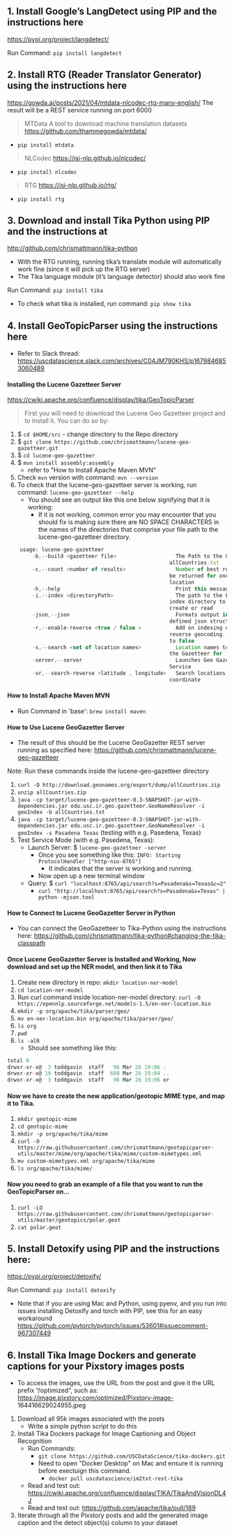 ## 1. Install  Google’s  LangDetect  using  PIP  and  the  instructions  here 
https://pypi.org/project/langdetect/  

Run Command: `pip install langdetect`

## 2. Install  RTG  (Reader  Translator  Generator)  using  the  instructions  here 
https://gowda.ai/posts/2021/04/mtdata-nlcodec-rtg-many-english/  The  result  will  be  a 
REST service running on port 6000 

> MTData
A tool to download machine translation datasets https://github.com/thammegowda/mtdata/
- `pip install mtdata`

> NLCodec
https://isi-nlp.github.io/nlcodec/
- `pip install nlcodec`

> RTG
https://isi-nlp.github.io/rtg/
- `pip install rtg`

## 3. Download  and  install  Tika  Python  using  PIP  and  the  instructions  at 
http://github.com/chrismattmann/tika-python 
- With the RTG running, running tika’s translate module will automatically work fine (since it will pick up the RTG server) 
- The Tika language module (it’s language detector) should also work fine 

Run Command: `pip install tika`
- To check what tika is installed, run command: `pip show tika`

## 4. Install GeoTopicParser using the instructions here 
- Refer to Slack thread: https://uscdatascience.slack.com/archives/C04JM790KHS/p1679846853060489

#### Installing the Lucene Gazetteer Server
https://cwiki.apache.org/confluence/display/tika/GeoTopicParser  
> First you will need to download the Lucene Geo Gazetteer project and to install it. You can do so by:
1. $ `cd $HOME/src` - change directory to the Repo directory
2. $ `git clone https://github.com/chrismattmann/lucene-geo-gazetteer.git`
3. $ `cd lucene-geo-gazetteer`
4. $ `mvn install assembly:assembly` 
    - refer to "How to Install Apache Maven MVN"
5. Check `mvn` version with command: `mvn --version`
6. To check that the lucene-geo-gazetteer server is working, run command: `lucene-geo-gazetteer --help`
    - You should see an output like this one below signifying that it is working:
        -  If it is not working, common error you may encounter that you should fix is making sure there are NO SPACE CHARACTERS in the names of the directories that comprise your file path to the lucene-geo-gazetteer directory.
```js
    usage: lucene-geo-gazetteer
        -b,--build <gazetteer file>                   The Path to the Geonames
                                                    allCountries.txt
        -c,--count <number of results>                Number of best results to
                                                    be returned for one
                                                    location
        -h,--help                                     Print this message.
        -i,--index <directoryPath>                    The path to the Lucene
                                                    index directory to either
                                                    create or read
        -json,--json                                  Formats output in well
                                                    defined json structure
        -r,--enable-reverse <true / false >           Add on indexing option for
                                                    reverse geocoding. Defaults
                                                    to false
        -s,--search <set of location names>           Location names to search
                                                    the Gazetteer for
        -server,--server                              Launches Geo Gazetteer
                                                    Service
        -sr,--search-reverse <latitude , longitude>   Search locations near this
                                                    coordinate
```

#### How to Install Apache Maven MVN 
- Run Command in 'base': `brew install maven`

#### How to Use Lucene GeoGazetter Server
- The  result  of  this  should  be  the  Lucene  GeoGazetter  REST  server  running  as 
specified here: https://github.com/chrismattmann/lucene-geo-gazetteer   

Note: Run these commands inside the lucene-geo-gazetteer directory
1. `curl -O http://download.geonames.org/export/dump/allCountries.zip`
2. `unzip allCountries.zip`
3. `java -cp target/lucene-geo-gazetteer-0.3-SNAPSHOT-jar-with-dependencies.jar edu.usc.ir.geo.gazetteer.GeoNameResolver -i geoIndex -b allCountries.txt`
4. `java -cp target/lucene-geo-gazetteer-0.3-SNAPSHOT-jar-with-dependencies.jar edu.usc.ir.geo.gazetteer.GeoNameResolver -i geoIndex -s Pasadena Texas` (testing with e.g. Pasedena, Texas)
5. Test Service Mode (with e.g. Pasedena, Texas):
    - Launch Server: $ `lucene-geo-gazetteer -server`
        - Once you see something like this: `INFO: Starting ProtocolHandler ["http-nio-8765"]`
            - It indicates that the server is working and running.
        - Now open up a new terminal window
    - Query: $ `curl "localhost:8765/api/search?s=Pasadena&s=Texas&c=2"`
        - `curl "http://localhost:8765/api/search?s=Pasadena&s=Texas" | python -mjson.tool`

#### How to Connect to Lucene GeoGazetter Server in Python
- You can connect the GeoGazetteer to Tika-Python using the instructions here: 
https://github.com/chrismattmann/tika-python#changing-the-tika-classpath  

#### Once Lucene GeoGazetter Server is Installed and Working, Now download and set up the NER model, and then link it to Tika
1. Create new directory in repo: `mkdir location-ner-model`
2. `cd location-ner-model`
3. Run curl command inside location-ner-model directory: `curl -O https://opennlp.sourceforge.net/models-1.5/en-ner-location.bin`
4. `mkdir -p org/apache/tika/parser/geo/`
5. `mv en-ner-location.bin org/apache/tika/parser/geo/`
6. `ls org`
7. `pwd`
8. `ls -alR`
    - Should see something like this: 
```js
total 0
drwxr-xr-x@  3 toddgavin  staff   96 Mar 26 19:06 .
drwxr-xr-x@ 19 toddgavin  staff  608 Mar 26 19:04 ..
drwxr-xr-x@  3 toddgavin  staff   96 Mar 26 19:06 or
```
#### Now we have to create the new application/geotopic MIME type, and map it to Tika.
1. `mkdir geotopic-mime`
2. `cd geotopic-mime`
3. `mkdir -p org/apache/tika/mime`
4. `curl -O https://raw.githubusercontent.com/chrismattmann/geotopicparser-utils/master/mime/org/apache/tika/mime/custom-mimetypes.xml`
5. `mv custom-mimetypes.xml org/apache/tika/mime`
6. `ls org/apache/tika/mime/`

#### Now you need to grab an example of a file that you want to run the GeoTopicParser on...
1. `curl -LO https://raw.githubusercontent.com/chrismattmann/geotopicparser-utils/master/geotopics/polar.geot`
2. `cat polar.geot`


## 5. Install Detoxify using PIP and the instructions here: 
https://pypi.org/project/detoxify/  

Run Command: `pip install detoxify`

- Note that if you are using Mac and Python, using pyenv, and you run into issues 
installing  Detoxify  and  torch  with  PIP,  see  this  for  an  easy  workaround 
https://github.com/pytorch/pytorch/issues/53601#issuecomment-967307449   

## 6. Install Tika Image Dockers and generate captions for your Pixstory images posts 
- To  access  the  images,  use  the  URL  from  the  post  and give  it  the  URL  prefix 
“/optimized”,  such  as:  https://image.pixstory.com/optimized/Pixstory-image-
164416629024955.jpeg  

1. Download all 95k images associated with the posts 
    - Write a simple python script to do this 
2. Install Tika Dockers package for Image Captioning and Object Recognition 
    - Run Commands:
        - `git clone https://github.com/USCDataScience/tika-dockers.git`
        - Need to open "Docker Desktop" on Mac and ensure it is running before exectuign this command.
            - `docker pull uscdatascience/im2txt-rest-tika`
    - Read and test out: https://cwiki.apache.org/confluence/display/TIKA/TikaAndVisionDL4J   
    - Read and test out: https://github.com/apache/tika/pull/189  
3. Iterate through all the Pixstory posts and add the generated image caption and the 
detect object(s) column to your dataset